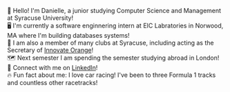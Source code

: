 👋 Hello! I'm Danielle, a junior studying Computer Science and Management at Syracuse University!\
🖥️ I'm currently a software enginnering intern at EIC Labratories in Norwood, MA where I'm building databases systems!\
👯 I am also a member of many clubs at Syracuse, including acting as the Secretary of [Innovate Orange](https://github.com/innovateorange)!\
🗺️ Next semester I am spending the semester studying abroad in London!\
📩 Connect with me on [LinkedIn](https://www.linkedin.com/in/danielle-lawton/)!\
🔥 Fun fact about me: I love car racing! I've been to three Formula 1 tracks and countless other racetracks!
